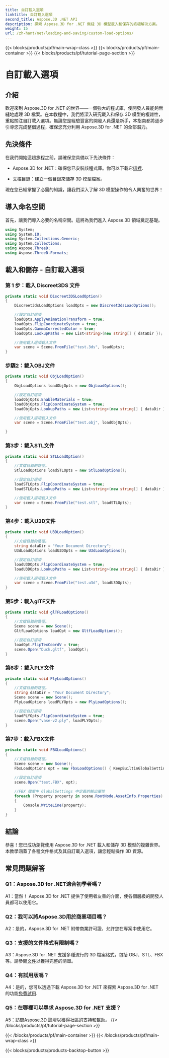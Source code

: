 ```yaml
---
title: 自訂載入選項
linktitle: 自訂載入選項
second_title: Aspose.3D .NET API
description: 探索 Aspose.3D for .NET 無縫 3D 模型載入和保存的終極解決方案。
weight: 15
url: /zh-hant/net/loading-and-saving/custom-load-options/
---
```


{{< blocks/products/pf/main-wrap-class >}}
{{< blocks/products/pf/main-container >}}
{{< blocks/products/pf/tutorial-page-section >}}

# 自訂載入選項

## 介紹

歡迎來到 Aspose.3D for .NET 的世界——一個強大的程式庫，使開發人員能夠無縫地處理 3D 檔案。在本教程中，我們將深入研究載入和保存 3D 模型的複雜性，重點關注自訂載入選項。無論您是經驗豐富的開發人員還是新手，本指南都將逐步引導您完成整個過程，確保您充分利用 Aspose.3D for .NET 的全部潛力。

## 先決條件

在我們開始這趟旅程之前，請確保您具備以下先決條件：

-  Aspose.3D for .NET：確保您已安裝該程式庫。你可以下載它[這裡](https://releases.aspose.com/3d/net/).

- 文檔目錄：建立一個目錄來儲存 3D 模型檔案。

現在您已經掌握了必需的知識，讓我們深入了解 3D 模型操作的令人興奮的世界！

## 導入命名空間

首先，讓我們導入必要的名稱空間。這將為我們進入 Aspose.3D 領域奠定基礎。

```csharp
using System;
using System.IO;
using System.Collections.Generic;
using System.Collections;
using Aspose.ThreeD;
using Aspose.ThreeD.Formats;
```

## 載入和儲存 - 自訂載入選項

### 第 1 步：載入 Discreet3DS 文件

```csharp
private static void Discreet3DSLoadOption()
{
    Discreet3dsLoadOptions loadOpts = new Discreet3dsLoadOptions();

    //設定自訂選項
    loadOpts.ApplyAnimationTransform = true;
    loadOpts.FlipCoordinateSystem = true;
    loadOpts.GammaCorrectedColor = true;
    loadOpts.LookupPaths = new List<string>(new string[] { dataDir });

    //使用載入選項載入文件
    var scene = Scene.FromFile("test.3ds", loadOpts);
}
```

### 步驟2：載入OBJ文件

```csharp
private static void ObjLoadOption()
{
    ObjLoadOptions loadObjOpts = new ObjLoadOptions();

    //設定自訂選項
    loadObjOpts.EnableMaterials = true;
    loadObjOpts.FlipCoordinateSystem = true;
    loadObjOpts.LookupPaths = new List<string>(new string[] { dataDir });

    //使用載入選項載入文件
    var scene = Scene.FromFile("test.obj", loadObjOpts);

}
```

### 第3步：載入STL文件

```csharp
private static void STLLoadOption()
{
    //文檔目錄的路徑。
    StlLoadOptions loadSTLOpts = new StlLoadOptions();

    //設定自訂選項
    loadSTLOpts.FlipCoordinateSystem = true;
    loadSTLOpts.LookupPaths = new List<string>(new string[] { dataDir });

    //使用載入選項載入文件
    var scene = Scene.FromFile("test.stl", loadSTLOpts);
}
```

### 第4步：載入U3D文件

```csharp
private static void U3DLoadOption()
{
    //文檔目錄的路徑。
    string dataDir = "Your Document Directory";
    U3dLoadOptions loadU3DOpts = new U3dLoadOptions();

    //設定自訂選項
    loadU3DOpts.FlipCoordinateSystem = true;
    loadU3DOpts.LookupPaths = new List<string>(new string[] { dataDir });

    //使用載入選項載入文件
    var scene = Scene.FromFile("test.u3d", loadU3DOpts);
}
```

### 第5步：載入glTF文件

```csharp
private static void glTFLoadOptions()
{
    //文檔目錄的路徑。
    Scene scene = new Scene();
    GltfLoadOptions loadOpt = new GltfLoadOptions();

    //設定自訂選項
    loadOpt.FlipTexCoordV = true;
    scene.Open("Duck.gltf", loadOpt);
}
```

### 第6步：載入PLY文件

```csharp
private static void PlyLoadOptions()
{
    //文檔目錄的路徑。
    string dataDir = "Your Document Directory";
    Scene scene = new Scene();
    PlyLoadOptions loadPLYOpts = new PlyLoadOptions();

    //設定自訂選項
    loadPLYOpts.FlipCoordinateSystem = true;
    scene.Open("vase-v2.ply", loadPLYOpts);
}
```

### 第7步：載入FBX文件

```csharp
private static void FBXLoadOptions()
{
    //文檔目錄的路徑。
    Scene scene = new Scene();
    FbxLoadOptions opt = new FbxLoadOptions() { KeepBuiltinGlobalSettings = true };

    //設定自訂選項
    scene.Open("test.FBX", opt);

    //FBX 檔案中 GlobalSettings 中定義的輸出屬性
    foreach (Property property in scene.RootNode.AssetInfo.Properties)
    {
        Console.WriteLine(property);
    }
}
```

## 結論

恭喜！您已成功瀏覽使用 Aspose.3D for .NET 載入和儲存 3D 模型的複雜世界。本教學涵蓋了各種文件格式及其自訂載入選項，讓您輕鬆操作 3D 資源。

## 常見問題解答

### Q1：Aspose.3D for .NET適合初學者嗎？

A1：當然！ Aspose.3D for .NET 提供了使用者友善的介面，使各個層級的開發人員都可以使用它。

### Q2：我可以將Aspose.3D用於商業項目嗎？

A2：是的，Aspose.3D for .NET 附帶商業許可證，允許您在專案中使用它。

### Q3：支援的文件格式有限制嗎？

 A3：Aspose.3D for .NET 支援多種流行的 3D 檔案格式，包括 OBJ、STL、FBX 等。請參閱[文件](https://reference.aspose.com/3d/net/)以獲得完整的清單。

### Q4：有試用版嗎？

A4：是的，您可以透過下載 Aspose.3D for .NET 來探索 Aspose.3D for .NET 的功能[免費試用](https://releases.aspose.com/).

### Q5：在哪裡可以尋求 Aspose.3D for .NET 支援？

 A5：訪問[Aspose.3D 論壇](https://forum.aspose.com/c/3d/18)以獲得社區的支持和幫助。
{{< /blocks/products/pf/tutorial-page-section >}}

{{< /blocks/products/pf/main-container >}}
{{< /blocks/products/pf/main-wrap-class >}}

{{< blocks/products/products-backtop-button >}}
